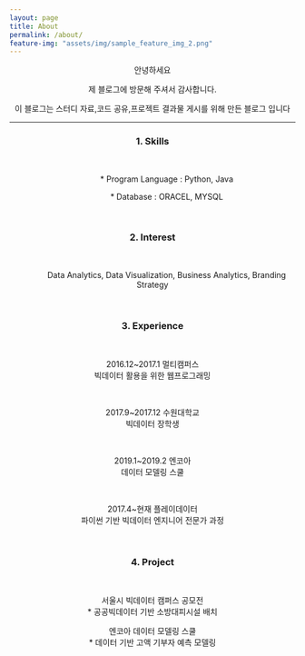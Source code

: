 ```yaml
---
layout: page
title: About
permalink: /about/
feature-img: "assets/img/sample_feature_img_2.png"
---
```


<style>
.text{text-indent: 50px;}
#jb-sidebar{width: 260px;padding: 20px;margin-bottom: 10px;float: left;border: 0px;text-align: right;}
#jb-content{width: 580px;padding: 20px;margin-bottom: 10px;float: right;border: 0px;}
@media ( min-width: 481px )
{
  #jb-sidebar { width: 260px; float: left; }
  #jb-content { width: 580px; float: right; }
}
</style>


<center>

<p>안녕하세요 </p>

<p>제 블로그에 방문해 주셔서 감사합니다.</p>

<p>이 블로그는 스터디 자료,코드 공유,프로젝트 결과물 게시를 위해 만든 블로그 입니다 </p>

</center>

---------------------------

<center>
<h3>1. Skills </h3>
<br>
 <p class="text"> * Program Language : Python, Java</p>

 <p class="text"> * Database : ORACEL, MYSQL</p>

</center>

<br>

<center>
<h3>2. Interest</h3>
<br>
   <p class="text"> Data Analytics, Data Visualization, Business Analytics, Branding Strategy </p>
<center>

<br>

<h3>3. Experience</h3>
<br>
<p class="text">
	<p> 2016.12~2017.1  멀티캠퍼스<br> 빅데이터 활용을 위한 웹프로그래밍 </p><br>
    <p>2017.9~2017.12  수원대학교<br> 빅데이터 장학생 </p><br>
    <p>2019.1~2019.2   엔코아<br> 데이터 모델링 스쿨 </p><br>
    <p>2017.4~현재    플레이데이터<br> 파이썬 기반 빅데이터 엔지니어 전문가 과정 </p>
</p>

<br>

<h3> 4. Project </h3>
<br>
<p class="text">
    <p>서울시 빅데이터 캠퍼스 공모전<br>
	* 공공빅데이터 기반 소방대피시설 배치</p>
  <p>엔코아 데이터 모델링 스쿨<br>
* 데이터 기반 고액 기부자 예측 모델링</p>
</p>
